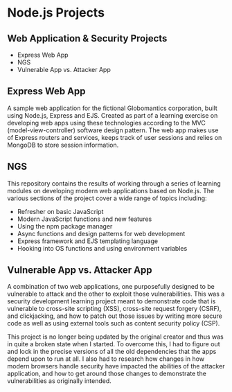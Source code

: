 # Node.js Projects

## Web Application & Security Projects
- Express Web App
- NGS
- Vulnerable App vs. Attacker App

## Express Web App
A sample web application for the fictional Globomantics corporation, built using Node.js, Express and EJS. Created as part of a learning exercise on developing web apps using these technologies according to the MVC (model-view-controller) software design pattern. The web app makes use of Express routers and services, keeps track of user sessions and relies on MongoDB to store session information.

## NGS
This repository contains the results of working through a series of learning modules on developing modern web applications based on Node.js. The various sections of the project cover a wide range of topics including:
- Refresher on basic JavaScript
- Modern JavaScript functions and new features
- Using the npm package manager
- Async functions and design patterns for web development
- Express framework and EJS templating language
- Hooking into OS functions and using environment variables

## Vulnerable App vs. Attacker App
A combination of two web applications, one purposefully designed to be vulnerable to attack and the other to exploit those vulnerabilities. This was a security development learning project meant to demonstrate code that is vulnerable to cross-site scripting (XSS), cross-site request forgery (CSRF), and clickjacking, and how to patch out those issues by writing more secure code as well as using external tools such as content security policy (CSP).

This project is no longer being updated by the original creator and thus was in quite a broken state when I started. To overcome this, I had to figure out and lock in the precise versions of all the old dependencies that the apps depend upon to run at all. I also had to research how changes in how modern browsers handle security have impacted the abilities of the attacker application, and how to get around those changes to demonstrate the vulnerabilities as originally intended.
